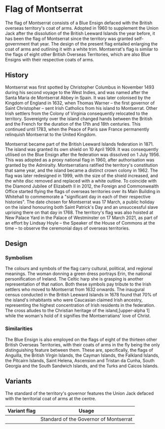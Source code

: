 # Flag of Montserrat

The flag of Montserrat consists of a Blue Ensign defaced with the British overseas territory's coat of arms. Adopted in 1960 to supplement the Union Jack after the dissolution of the British Leeward Islands the year before, it has been the flag of Montserrat since the territory was granted self-government that year. The design of the present flag entailed enlarging the coat of arms and outlining it with a white trim. Montserrat's flag is similar to the flags of eight other British Overseas Territories, which are also Blue Ensigns with their respective coats of arms.

## History

Montserrat was first spotted by Christopher Columbus in November 1493 during his second voyage to the West Indies, and was named after the Santa Maria de Montserrat Abbey in Spain. It was later colonised by the Kingdom of England in 1632, when Thomas Warner – the first governor of Saint Christopher – sent Irish Catholics from his island to Montserrat. Other Irish settlers from the Colony of Virginia consequently relocated to the territory. Sovereignty over the island changed hands between the British and the French for the duration of the 17th and 18th centuries. This continued until 1783, when the Peace of Paris saw France permanently relinquish Montserrat to the United Kingdom.

Montserrat became part of the British Leeward Islands federation in 1871. The island was granted its own shield on 10 April 1909. It was consequently utilised on the Blue Ensign after the federation was dissolved on 1 July 1956. This was adopted as a proxy national flag in 1960, after authorisation was granted by the Admiralty. Montserratians ratified the territory's constitution that same year, and the island became a distinct crown colony in 1962. The flag was later redesigned in 1999, with the size of the shield increased, and the white disc removed and replaced with a white outline. To coincide with the Diamond Jubilee of Elizabeth II in 2012, the Foreign and Commonwealth Office started flying the flags of overseas territories over its Main Building in Whitehall to commemorate a "significant day in each of their respective histories". The date chosen for Montserrat was 17 March, a public holiday on the island honouring both Saint Patrick's Day and an unsuccessful slave uprising there on that day in 1768. The territory's flag was also hoisted at New Palace Yard in the Palace of Westminster on 17 March 2021, as part of an effort by Lindsay Hoyle – the Speaker of the House of Commons at the time – to observe the ceremonial days of overseas territories.

## Design

### Symbolism

The colours and symbols of the flag carry cultural, political, and regional meanings. The woman donning a green dress portrays Erin, the national personification of Ireland. The Celtic harp she is grasping is another representation of that nation. Both these symbols pay tribute to the Irish settlers who moved to Montserrat from 1632 onwards. The inaugural census conducted in the British Leeward Islands in 1678 found that 70% of the island's inhabitants who were Caucasian claimed Irish ancestry, representing the highest concentration of Irish residents in the federation. The cross alludes to the Christian heritage of the island,[upper-alpha 1] while the woman's hold of it signifies the Montserratians' love of Christ.

### Similarities

The Blue Ensign is also employed on the flags of eight of the thirteen other British Overseas Territories, with their coats of arms in the fly being the only distinguishing feature between them. These are, specifically, the flags of Anguilla, the British Virgin Islands, the Cayman Islands, the Falkland Islands, the Pitcairn Islands, Saint Helena, Ascension and Tristan da Cunha, South Georgia and the South Sandwich Islands, and the Turks and Caicos Islands.

## Variants

The standard of the territory's governor features the Union Jack defaced with the territorial coat of arms at the centre.

| Variant flag | Usage                                  |
| ------------ | -------------------------------------- |
|              | Standard of the Governor of Montserrat |
